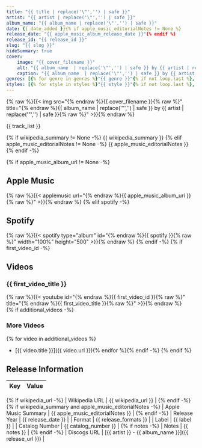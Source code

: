 ```yaml
---
title: "{{ title | replace('\"','') | safe }}"
artist: "{{ artist | replace('\"','') | safe }}"
album_name: "{{ album_name | replace('\"','') | safe }}"
date: {{ date_added }}{% if apple_music_editorialNotes != None %}
release_date: "{{ apple_music_album_release_date }}"{% endif %}
release_id: "{{ release_id }}"
slug: "{{ slug }}"
hideSummary: true
cover:
    image: "{{ cover_filename }}"
    alt: "{{ album_name  | replace('\"','') | safe }} by {{ artist | replace('\"','') | safe  }}"
    caption: "{{ album_name  | replace('\"','') | safe }} by {{ artist  | replace('\"','') | safe }}"
genres: [{% for genre in genres %}"{{ genre }}"{% if not loop.last %}, {% endif %}{% endfor %}]
styles: [{% for style in styles %}"{{ style }}"{% if not loop.last %}, {% endif %}{% endfor %}]
---
```


{% raw %}{{< img src="{% endraw %}{{ cover_filename }}{% raw %}" title="{% endraw %}{{ album_name  | replace('\"','') | safe }} by {{ artist | replace('\"','') | safe  }}{% raw %}" >}}{% endraw %}

<!-- section break -->

{{ track_list }}

<!-- section break -->

{% if wikipedia_summary != None -%}
{{ wikipedia_summary }}
{% elif apple_music_editorialNotes != None -%}
{{ apple_music_editorialNotes }}
{% endif -%}

{% if apple_music_album_url != None -%}
## Apple Music
{% raw %}{{< applemusic url="{% endraw %}{{ apple_music_album_url }}{% raw %}" >}}{% endraw %}
{% elif spotify -%}
## Spotify
{% raw %}{{< spotify type="album" id="{% endraw %}{{ spotify }}{% raw %}" width="100%" height="500" >}}{% endraw %}
{% endif -%}
{% if first_video_id -%}
## Videos
### {{ first_video_title }}
{% raw %}{{< youtube id="{% endraw %}{{ first_video_id }}{% raw %}" title="{% endraw %}{{ first_video_title }}{% raw %}" >}}{% endraw %}<br>
{% if additional_videos -%}
### More Videos
{% for video in additional_videos %}
- [{{ video.title }}]({{ video.url }}){% endfor %}{% endif -%}
{% endif %}

## Release Information
|  Key           | Value                                                |
| ---------------| ---------------------------------------------------- |
{% if wikipedia_url -%}
| Wikipedia URL | {{ wikipedia_url }} |
{% endif -%}
{% if wikipedia_summary and apple_music_editorialNotes -%}
| Apple Music Summary | {{ apple_music_editorialNotes }} |
{% endif -%}
| Release Year   | {{ release_date }}                                   |
| Format         | {{ release_formats }} |
| Label          | {{ label }} |
| Catalog Number | {{ catalog_number }} |
{% if notes -%}
| Notes | {{ notes }} |
{% endif -%}
| Discogs URL    | [{{ artist }} - {{ album_name }}]({{ release_url }}) |
